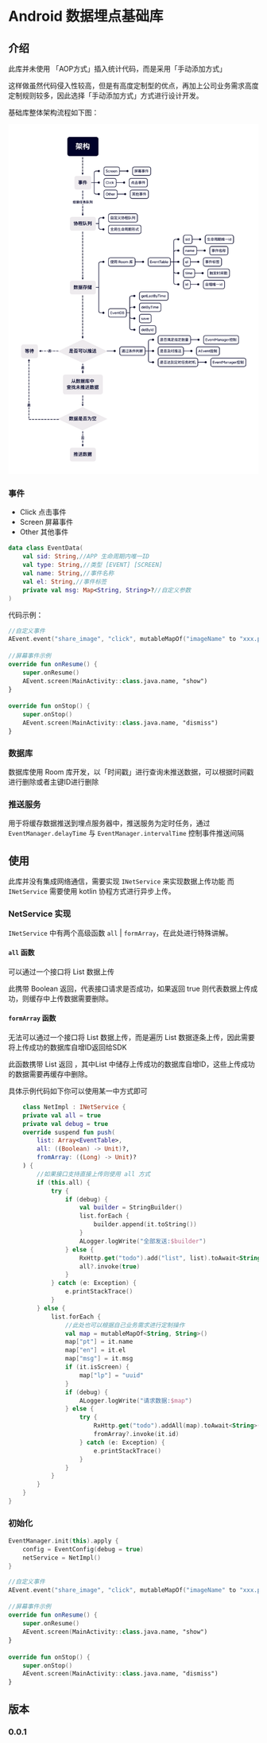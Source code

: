 # Android 数据埋点基础库

## 介绍

此库并未使用 「AOP方式」插入统计代码，而是采用「手动添加方式」

这样做虽然代码侵入性较高，但是有高度定制型的优点，再加上公司业务需求高度定制规则较多，因此选择「手动添加方式」方式进行设计开发。

基础库整体架构流程如下图：

![架构](./image/架构.png)

### 事件

* Click 点击事件
* Screen 屏幕事件
* Other 其他事件

```kotlin
data class EventData(
    val sid: String,//APP 生命周期内唯一ID
    val type: String,//类型 [EVENT] [SCREEN]
    val name: String,//事件名称
    val el: String,//事件标签
    private val msg: Map<String, String>?//自定义参数
)
```

代码示例：

```kotlin
//自定义事件
AEvent.event("share_image", "click", mutableMapOf("imageName" to "xxx.png"))

//屏幕事件示例
override fun onResume() {
    super.onResume()
    AEvent.screen(MainActivity::class.java.name, "show")
}

override fun onStop() {
    super.onStop()
    AEvent.screen(MainActivity::class.java.name, "dismiss")
}
```

### 数据库

数据库使用 Room 库开发，以「时间戳」进行查询未推送数据，可以根据时间戳进行删除或者主键ID进行删除

### 推送服务

用于将缓存数据推送到埋点服务器中，推送服务为定时任务，通过 `EventManager.delayTime`
与 `EventManager.intervalTime` 控制事件推送间隔

## 使用

此库并没有集成网络通信，需要实现 `INetService` 来实现数据上传功能
而 `INetService` 需要使用 kotlin 协程方式进行异步上传。

### NetService 实现

`INetService` 中有两个高级函数 `all` | `formArray`，在此处进行特殊讲解。

#### `all` 函数

可以通过一个接口将 List 数据上传

此携带 Boolean 返回，代表接口请求是否成功，如果返回 true 则代表数据上传成功，则缓存中上传数据需要删除。

#### `formArray` 函数

无法可以通过一个接口将 List 数据上传，而是遍历 List 数据逐条上传，因此需要将上传成功的数据库自增ID返回给SDK

此函数携带 List<Long> 返回 ，其中List 中储存上传成功的数据库自增ID，这些上传成功的数据需要再缓存中删除。

具体示例代码如下你可以使用某一中方式即可

```kotlin
    class NetImpl : INetService {
    private val all = true
    private val debug = true
    override suspend fun push(
        list: Array<EventTable>,
        all: ((Boolean) -> Unit)?,
        fromArray: ((Long) -> Unit)?
    ) {
        //如果接口支持直接上传则使用 all 方式
        if (this.all) {
            try {
                if (debug) {
                    val builder = StringBuilder()
                    list.forEach {
                        builder.append(it.toString())
                    }
                    ALogger.logWrite("全部发送:$builder")
                } else {
                    RxHttp.get("todo").add("list", list).toAwait<String>().await()
                    all?.invoke(true)
                }
            } catch (e: Exception) {
                e.printStackTrace()
            }
        } else {
            list.forEach {
                //此处也可以根据自己业务需求进行定制操作
                val map = mutableMapOf<String, String>()
                map["pt"] = it.name
                map["en"] = it.el
                map["msg"] = it.msg
                if (it.isScreen) {
                    map["lp"] = "uuid"
                }
                if (debug) {
                    ALogger.logWrite("请求数据:$map")
                } else {
                    try {
                        RxHttp.get("todo").addAll(map).toAwait<String>().await()
                        fromArray?.invoke(it.id)
                    } catch (e: Exception) {
                        e.printStackTrace()
                    }
                }
            }
        }
    }
}
```

### 初始化

```kotlin
EventManager.init(this).apply {
    config = EventConfig(debug = true)
    netService = NetImpl()
}
```

```kotlin
//自定义事件
AEvent.event("share_image", "click", mutableMapOf("imageName" to "xxx.png"))

//屏幕事件示例
override fun onResume() {
    super.onResume()
    AEvent.screen(MainActivity::class.java.name, "show")
}

override fun onStop() {
    super.onStop()
    AEvent.screen(MainActivity::class.java.name, "dismiss")
}
```

## 版本

### 0.0.1

